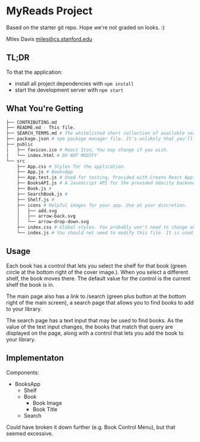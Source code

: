 # MyReads Project

Based on the starter git repo. Hope we're not graded on looks. :)

Miles Davis <miles@cs.stanford.edu>

## TL;DR

To that the application:

* install all project dependencies with `npm install`
* start the development server with `npm start`

## What You're Getting
```bash
├── CONTRIBUTING.md
├── README.md - This file.
├── SEARCH_TERMS.md # The whitelisted short collection of available search terms for you to use with your app.
├── package.json # npm package manager file. It's unlikely that you'll need to modify this.
├── public
│   ├── favicon.ico # React Icon, You may change if you wish.
│   └── index.html # DO NOT MODIFY
└── src
    ├── App.css # Styles for the application.
    ├── App.js # BooksApp
    ├── App.test.js # Used for testing. Provided with Create React App. Testing is encouraged, but not required.
    ├── BooksAPI.js # A JavaScript API for the provided Udacity backend. Instructions for the methods are below.
    ├── Book.js # 
    ├── SearchBook.js # 
    ├── Shelf.js # 
    ├── icons # Helpful images for your app. Use at your discretion.
    │   ├── add.svg
    │   ├── arrow-back.svg
    │   └── arrow-drop-down.svg
    ├── index.css # Global styles. You probably won't need to change anything here.
    └── index.js # You should not need to modify this file. It is used for DOM rendering only.
```

## Usage

Each book has a control that lets you select the shelf for that book (green
circle at the bottom right of the cover image.). When you select a different
shelf, the book moves there. The default value for the control is the current
shelf the book is in.

The main page also has a link to /search (green plus button at the bottom right
of the main screen), a search page that allows you to find books to add to your
library.

The search page has a text input that may be used to find books. As the value of
the text input changes, the books that match that query are displayed on the
page, along with a control that lets you add the book to your library. 

## Implementaton

Components:

* BooksApp
  * Shelf
  * Book
    * Book Image
    * Book Title
  * Search

Could have broken it down further (e.g. Book Control Menu), but that seemed 
excessive.




